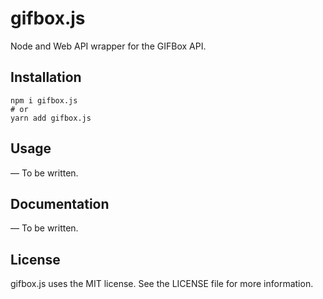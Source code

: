 # gifbox.js

Node and Web API wrapper for the GIFBox API.

## Installation

    npm i gifbox.js
    # or
    yarn add gifbox.js

## Usage

— To be written.

## Documentation

— To be written.

## License

gifbox.js uses the MIT license. See the LICENSE file for more information.